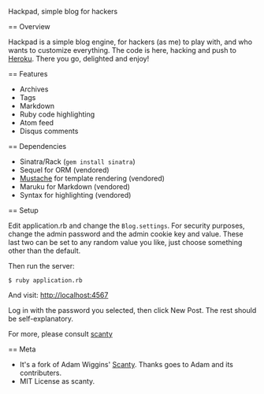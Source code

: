 Hackpad, simple blog for hackers

== Overview

Hackpad is a simple blog engine, for hackers (as me) to play with, and who wants to customize everything. The code is here, hacking and push to [Heroku](http://heroku.com). There you go, delighted and enjoy!

== Features

* Archives
* Tags
* Markdown
* Ruby code highlighting
* Atom feed
* Disqus comments

== Dependencies

* Sinatra/Rack (`gem install sinatra`)
* Sequel for ORM (vendored)
* [Mustache](http://github.com/defunkt/mustache) for template rendering (vendored)
* Maruku for Markdown (vendored)
* Syntax for highlighting (vendored)

== Setup

Edit application.rb and change the `Blog.settings`. For security purposes, change the admin password and the admin cookie key and value.  These last two can be set to any random value you like, just choose something other than the default.

Then run the server:

    $ ruby application.rb

And visit: [http://localhost:4567](http://localhost:4567)

Log in with the password you selected, then click New Post.  The rest should be self-explanatory.

For more, please consult [scanty][1]

== Meta

* It's a fork of Adam Wiggins' [Scanty][1]. Thanks goes to Adam and its contributers.
* MIT License as scanty.


[1]: http://github.com/adamwiggins/scanty 'Scanty at GitHub'
